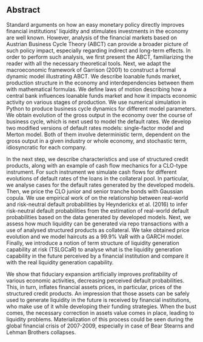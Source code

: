 ## **Abstract**

Standard arguments on how an easy monetary policy directly improves financial institutions' liquidity and stimulates investments in the economy are well known. However, analysis of the financial markets based on Austrian Business Cycle Theory (ABCT) can provide a broader picture of such policy impact, especially regarding indirect and long-term effects. In order to perform such analysis, we first present the ABCT, familiarizing the reader with all the necessary theoretical tools. Next, we adapt the macroeconomic framework of Garrison (2001) to construct a formal dynamic model illustrating ABCT. We describe loanable funds market, production structure in the economy and interdependencies between them with mathematical formulas. We define laws of motion describing how a central bank influences loanable funds market and how it impacts economic activity on various stages of production. We use numerical simulation in Python to produce business cycle dynamics for different model parameters. We obtain evolution of the gross output in the economy over the course of business cycle, which is next used to model the default rates. We develop two modified versions of default rates models: single-factor model and Merton model. Both of them involve deterministic term, dependent on the gross output in a given industry or whole economy, and stochastic term, idiosyncratic for each company. 

In the next step, we describe characteristics and use of structured credit products, along with an example of cash flow mechanics for a CLO-type instrument. For such instrument we simulate cash flows for different evolutions of default rates of the loans in the collateral pool. In particular, we analyse cases for the default rates generated by the developed models. Then, we price the CLO junior and senior tranche bonds with Gaussian copula. We use empirical work of on the relationship between real-world and risk-neutral default probabilities by Heynderickx et al. (2016) to infer risk-neutral default probabilities from the estimation of real-world default probabilities based on the data generated by developed models. Next, we assess how much liquidity can be generated via repo transactions with a use of analysed structured products as collateral. We take obtained price evolution and we model haircuts as a 99.9% VaR with a GARCH model. Finally, we introduce a notion of term structure of liquidity generation capability at risk (TSLGCaR) to analyse what is the liquidity generation capability in the future perceived by a financial institution and compare it with the real liquidity generation capability.

We show that fiduciary expansion artificially improves profitability of various economic activities, decreasing perceived default probabilities. This, in turn, inflates financial assets prices, in particular, prices of the structured credit products. An impression that those assets can be safely used to generate liquidity in the future is received by financial institutions, who make use of it while developing their funding strategies. When the bust comes, the necessary correction in assets value comes in place, leading to liquidity problems. Materialization of this process could be seen during the global financial crisis of 2007-2009, especially in case of Bear Stearns and Lehman Brothers collapses. 
